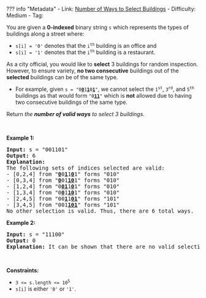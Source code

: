 
??? info "Metadata"
    - Link: [Number of Ways to Select Buildings](https://leetcode.com/problems/number-of-ways-to-select-buildings)
    - Difficulty: Medium
    - Tag: 

<p>You are given a <strong>0-indexed</strong> binary string <code>s</code> which represents the types of buildings along a street where:</p>

<ul>
	<li><code>s[i] = &#39;0&#39;</code> denotes that the <code>i<sup>th</sup></code> building is an office and</li>
	<li><code>s[i] = &#39;1&#39;</code> denotes that the <code>i<sup>th</sup></code> building is a restaurant.</li>
</ul>

<p>As a city official, you would like to <strong>select</strong> 3 buildings for random inspection. However, to ensure variety, <strong>no two consecutive</strong> buildings out of the <strong>selected</strong> buildings can be of the same type.</p>

<ul>
	<li>For example, given <code>s = &quot;0<u><strong>0</strong></u>1<u><strong>1</strong></u>0<u><strong>1</strong></u>&quot;</code>, we cannot select the <code>1<sup>st</sup></code>, <code>3<sup>rd</sup></code>, and <code>5<sup>th</sup></code> buildings as that would form <code>&quot;0<strong><u>11</u></strong>&quot;</code> which is <strong>not</strong> allowed due to having two consecutive buildings of the same type.</li>
</ul>

<p>Return <em>the <b>number of valid ways</b> to select 3 buildings.</em></p>

<p>&nbsp;</p>
<p><strong>Example 1:</strong></p>

<pre>
<strong>Input:</strong> s = &quot;001101&quot;
<strong>Output:</strong> 6
<strong>Explanation:</strong> 
The following sets of indices selected are valid:
- [0,2,4] from &quot;<u><strong>0</strong></u>0<strong><u>1</u></strong>1<strong><u>0</u></strong>1&quot; forms &quot;010&quot;
- [0,3,4] from &quot;<u><strong>0</strong></u>01<u><strong>10</strong></u>1&quot; forms &quot;010&quot;
- [1,2,4] from &quot;0<u><strong>01</strong></u>1<u><strong>0</strong></u>1&quot; forms &quot;010&quot;
- [1,3,4] from &quot;0<u><strong>0</strong></u>1<u><strong>10</strong></u>1&quot; forms &quot;010&quot;
- [2,4,5] from &quot;00<u><strong>1</strong></u>1<u><strong>01</strong></u>&quot; forms &quot;101&quot;
- [3,4,5] from &quot;001<u><strong>101</strong></u>&quot; forms &quot;101&quot;
No other selection is valid. Thus, there are 6 total ways.
</pre>

<p><strong>Example 2:</strong></p>

<pre>
<strong>Input:</strong> s = &quot;11100&quot;
<strong>Output:</strong> 0
<strong>Explanation:</strong> It can be shown that there are no valid selections.
</pre>

<p>&nbsp;</p>
<p><strong>Constraints:</strong></p>

<ul>
	<li><code>3 &lt;= s.length &lt;= 10<sup>5</sup></code></li>
	<li><code>s[i]</code> is either <code>&#39;0&#39;</code> or <code>&#39;1&#39;</code>.</li>
</ul>
